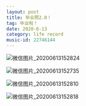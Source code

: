 ```yaml
---
layout: post
title: 毕业照2.0！
tag: 毕业啦！
date: 2020-6-13
category: life record
music-id: 22746144
---
```

![微信图片_20200613152824](微信图片_20200613152824.jpg)

![微信图片_20200613152735](微信图片_20200613152735.jpg)

![微信图片_20200613152810](微信图片_20200613152810.jpg)

![微信图片_20200613152818](微信图片_20200613152818.jpg)